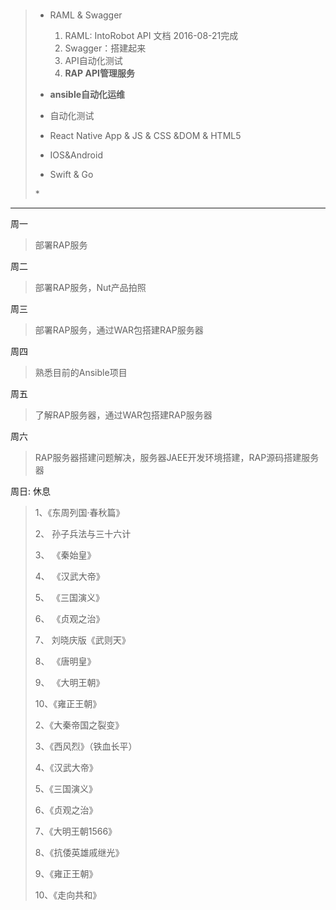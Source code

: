 # 

> * RAML & Swagger
> 
>   1. RAML: IntoRobot API 文档 2016-08-21完成
>   2. Swagger：搭建起来
>   3. API自动化测试
>   4. **RAP API管理服务**
> 
> * **ansible自动化运维**
> 
> * 自动化测试
> 
> * React Native App & JS & CSS &DOM & HTML5
> 
> * IOS&Android
> 
> * Swift & Go
> 
> 
> \*

---

周一

> 部署RAP服务

周二

> 部署RAP服务，Nut产品拍照

周三

> 部署RAP服务，通过WAR包搭建RAP服务器

周四

> 熟悉目前的Ansible项目

周五

> 了解RAP服务器，通过WAR包搭建RAP服务器

周六

> RAP服务器搭建问题解决，服务器JAEE开发环境搭建，RAP源码搭建服务器

周日: 休息

> 1、《东周列国·春秋篇》
> 
> 2、 孙子兵法与三十六计
> 
> 3、 《秦始皇》
> 
> 4、 《汉武大帝》
> 
> 5、 《三国演义》
> 
> 6、 《贞观之治》
> 
> 7、 刘晓庆版《武则天》
> 
> 8、 《唐明皇》
> 
> 9、 《大明王朝》
> 
> 10、《雍正王朝》
> 
> 2、《大秦帝国之裂变》
> 
> 3、《西风烈》（铁血长平）
> 
> 4、《汉武大帝》
> 
> 5、《三国演义》
> 
> 6、《贞观之治》
> 
> 7、《大明王朝1566》
> 
> 8、《抗倭英雄戚继光》
> 
> 9、《雍正王朝》
> 
> 10、《走向共和》

